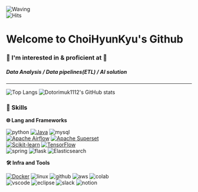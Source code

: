 ![Waving](https://capsule-render.vercel.app/api?type=waving&height=300&color=gradient&text=ChoiHyunKyu&section=header&reversal=true) <br>
![Hits](https://hits.seeyoufarm.com/api/count/incr/badge.svg?url=https%3A%2F%2Fgithub.com%2Fdotorimuk1112%2Fhit-counter&count_bg=%230021FF&title_bg=%23BE00FF&icon=python.svg&icon_color=%23FFE900&title=hits&edge_flat=false)
# Welcome to ChoiHyunKyu's Github
### 🙌 I'm interested in & proficient at 🙌
##### Data Analysis / Data pipelines(ETL) / AI solution

---

![Top Langs](https://github-readme-stats.vercel.app/api/top-langs/?username=dotorimuk1112&hide=Jupyter%20Notebook,CSS,JavaScript&layout=compact&theme=midnight-purple)
![Dotorimuk1112's GitHub stats](https://github-readme-stats.vercel.app/api?username=dotorimuk1112&hide=contribs,prs,stars)  


### 🦾 Skills
**🌐 Lang and Frameworks**<br>


![python](https://img.shields.io/badge/python-3776AB.svg?&style=for-the-badge&logo=python&logoColor=white)
[![Java](https://img.shields.io/badge/JAVA-%23FF5733?style=for-the-badge&logo=java)](https://www.java.com/)
![mysql](https://img.shields.io/badge/mysql-4479A1.svg?&style=for-the-badge&logo=mysql&logoColor=white)<br>
[![Apache Airflow](https://img.shields.io/badge/APACHE%20AIRFLOW-%23017CEE?style=for-the-badge&logo=apache-airflow)](https://airflow.apache.org/)
[![Apache Superset](https://img.shields.io/badge/APACHE%20SUPERSET-%23F50057?style=for-the-badge&logo=apache-superset)](https://superset.apache.org/)<br>
[![Scikit-learn](https://img.shields.io/badge/SCIKIT--LEARN-%234EA94B?style=for-the-badge&logo=scikit-learn)](https://scikit-learn.org/)
[![TensorFlow](https://img.shields.io/badge/TensorFlow-%23FF6F00?style=for-the-badge&logo=TensorFlow&logoColor=white)](https://www.tensorflow.org/)<br>
![spring](https://img.shields.io/badge/spring-6DB33F.svg?&style=for-the-badge&logo=spring&logoColor=white)
![flask](https://img.shields.io/badge/FLASK-%23000000?style=for-the-badge&logo=flask)
![Elasticsearch](https://img.shields.io/badge/Elasticsearch-%23005571?style=for-the-badge&logo=Elasticsearch)<br>




**🛠️ Infra and Tools**

[![Docker](https://img.shields.io/badge/DOCKER-%232496ED?style=for-the-badge&logo=docker&logoColor=white)](https://www.docker.com/)
![linux](https://img.shields.io/badge/linux-FCC624.svg?&style=for-the-badge&logo=linux&logoColor=white)
![github](https://img.shields.io/badge/github-181717.svg?&style=for-the-badge&logo=github&logoColor=white)
![aws](https://img.shields.io/badge/aws-232F3E.svg?&style=for-the-badge&logo=amazonaws&logoColor=white)
![colab](https://img.shields.io/badge/colab-F9AB00.svg?&style=for-the-badge&logo=googlecolab&logoColor=white)<br>
![vscode](https://img.shields.io/badge/vscode-007ACC.svg?&style=for-the-badge&logo=visualstudiocode&logoColor=white)
![eclipse](https://img.shields.io/badge/eclipse-2C2255.svg?&style=for-the-badge&logo=eclipseide&logoColor=white)
![slack](https://img.shields.io/badge/slack-4A154B.svg?&style=for-the-badge&logo=slack&logoColor=white)
![notion](https://img.shields.io/badge/notion-000000.svg?&style=for-the-badge&logo=notion&logoColor=white)
